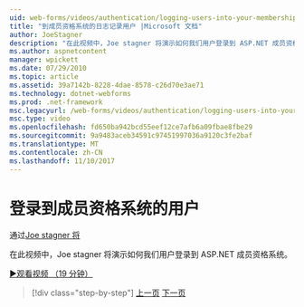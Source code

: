 ```yaml
---
uid: web-forms/videos/authentication/logging-users-into-your-membership-system
title: "到成员资格系统的日志记录用户 |Microsoft 文档"
author: JoeStagner
description: "在此视频中，Joe stagner 将演示如何我们用户登录到 ASP.NET 成员资格系统。"
ms.author: aspnetcontent
manager: wpickett
ms.date: 07/29/2010
ms.topic: article
ms.assetid: 39a7142b-8228-4dae-8578-c26d70e3ae71
ms.technology: dotnet-webforms
ms.prod: .net-framework
msc.legacyurl: /web-forms/videos/authentication/logging-users-into-your-membership-system
msc.type: video
ms.openlocfilehash: fd650ba942bcd55eef12ce7afb6a09fbae8fbe29
ms.sourcegitcommit: 9a9483aceb34591c97451997036a9120c3fe2baf
ms.translationtype: MT
ms.contentlocale: zh-CN
ms.lasthandoff: 11/10/2017
---
```

<a name="logging-users-into-your-membership-system"></a>登录到成员资格系统的用户
====================
通过[Joe stagner 将](https://github.com/JoeStagner)

在此视频中，Joe stagner 将演示如何我们用户登录到 ASP.NET 成员资格系统。

[&#9654;观看视频 （19 分钟）](https://channel9.msdn.com/Blogs/ASP-NET-Site-Videos/logging-users-into-your-membership-system)

>[!div class="step-by-step"]
[上一页](adding-users-to-your-membership-system.md)
[下一页](implement-the-registration-verification-pattern.md)

